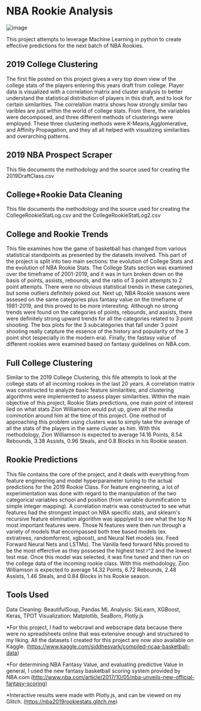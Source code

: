 # NBA Rookie Analysis

![image](https://cdn.vox-cdn.com/thumbor/0bchQjlaVCbloi88lppDGBsV2HI=/0x0:3200x1800/1200x800/filters:focal(1344x644:1856x1156)/cdn.vox-cdn.com/uploads/chorus_image/image/63081289/draftniks_nba_draft_1_getty_ringer_4.0.jpg)

This project attempts to leverage Machine Learning in python to create effective predictions for the next batch of NBA Rookies.
## 2019 College Clustering
The first file posted on this project gives a very top down view of the college stats of the players entering this years draft from college. Player data is visualized with a correlation matrix and cluster analysis to better understand the statistical distribution of players in this draft, and to look for certain similarities. The correlation matrix shows how strongly similar two varibles are just within the world of college stats. From there, the variables were decomposed, and three different methods of clusterings were employed. These three clustering methods were K-Means,Agglomerative, and Affinity Propagation, and they all all helped with visualizing similarities and overarching patterns.
## 	2019 NBA Prospect Scraper
This file documents the methodology and the source used for creating the 2019DraftClass.csv
## College+Rookie Data Cleaning
This file documents the methodology and the source used for creating the CollegeRookieStatLog.csv and the CollegeRookieStatLog2.csv
## College and Rookie Trends
This file examines how the game of basketball has changed from various statistical standpoints as presented by the datasets involved. This part of the project is split into two main sections: the evolution of College Stats and the evolution of NBA Rookie Stats. The College Stats section was examined over the timeframe of 2001-2019, and it was in turn broken down on the basis of points, assists, rebounds, and the ratio of 3 point attempts to 2 point attempts. There were no obvious statistical trends in these categories, but some outliers definitely poked out. Next up, NBA Rookie seasons were assesed on the same categories plus fantasy value on the timeframe of 1981-2019, and this proved to be more interesting. Although no strong trends were found on the categories of points, rebounds, and assists, there were definitely strong upward trends for all the categories related to 3 point shooting. The box plots for the 3 subcategories that fall under 3 point shooting really catpture the essence of the history and popularity of the 3 point shot (especially in the modern era). Finally, the fastasy value of different rookies were examined based on fantasy guidelines on NBA.com.
## Full College Clustering
Similar to the 2019 College Clustering, this file attempts to look at the college stats of all incoming rookies in the last 20 years. A correlation matrix was constructed to analyze basic feature similarities, and clustering algorithms were implemented to assess player similarities. Within the main objective of this project, Rookie Stats predictions, one main point of interest lied on what stats Zion Williamson would put up, given all the media commotion around him at the time of this project. One method of approaching this problem using clusters was to simply take the average of all the stats of the players in the same cluster as him. With this methodology, Zion Williamson is expected to average 14.16 Points, 8.54 Rebounds, 3.38 Assists, 0.96 Steals, and 0.8 Blocks in his Rookie season.
## Rookie Predictions
This file contains the core of the project, and it deals with everything from feature engineering and model hyperparameter tuning to the actual predictions for the 2019 Rookie Class. For feature engineering, a lot of experimentation was done with regard to the manipulation of the two categorical variables school and position (from variable dummification to simple integer mapping). A correlation matrix was constructed to see what features had the strongest impact on NBA specific stats, and sklearn's recursive feature elimination algorithm was appplyed to see what the top N most important features were. Those N features were then run through a variety of models that encompassed both tree based models (ex. extratrees, randomforrest, xgboost), and Neural Net models (ex. Feed Forward Neural Nets and LSTMs). The Vanilla feed forward NNs proved to be the most efferctive as they possesed the highest test r^2 and the lowest test mse. Once this model was selected, it was fine tuned and then run on the college data of the incoming rookie class. With this methodology, Zion Williamson is expected to average 14.32 Points, 6.72 Rebounds, 2.48 Assists, 1.46 Steals, and 0.84 Blocks in his Rookie season.

## Tools Used
Data Cleaning: BeautifulSoup, Pandas
ML Analysis: SkLearn, XGBoost, Keras, TPOT
Visualization: Matplotlib, SeaBorn, Plotly.js

*For this project, I had to webcrawl and webscrape data because there were no spreadsheets online that was extensive enough and structured to my liking. All the datasets I created for this project are now also available on Kaggle. (https://www.kaggle.com/siddhesvark/compiled-ncaa-basketball-data)

*For determining NBA Fantasy Value, and evaluating predictive Value in general, I used the new fantasy basketball scoring system provided by NBA.com (http://www.nba.com/article/2017/10/05/nba-unveils-new-official-fantasy-scoring)

*Interactive results were made with Plotly.js, and can be viewed on my Glitch. (https://nba2019rookiestats.glitch.me) 

